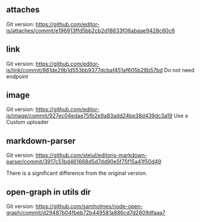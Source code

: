 
## attaches
Git version: https://github.com/editor-js/attaches/commit/e196913ffd5bb2cb2d18633f06abaae9428c60c6

## link
Git version: https://github.com/editor-js/link/commit/861de29b1d553bb9377dcbaf451af605b28b57bd
Do not need endpoint 

## image
Git version: https://github.com/editor-js/image/commit/927ec04edae75fb2e9a83add24be38d439dc3a19
Use a Custom uploader

## markdown-parser
Git version: https://github.com/stejul/editorjs-markdown-parser/commit/3917c51bd461668d5d7dd90e5f75f15a41f50d49

There is a significant difference from the original version.

## open-graph in utils dir
Git version: https://github.com/samholmes/node-open-graph/commit/d29487b04fbeb72b449581a886cd7d2609dfaaa7
